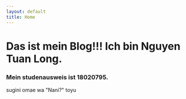 ```yaml
---
layout: default
title: Home
---
```

<h1>Das ist mein Blog!!! Ich bin Nguyen Tuan Long.</h1>
<h3>Mein studenausweis ist 18020795.</h3>
<p>sugini omae wa "Nani?" toyu</p>